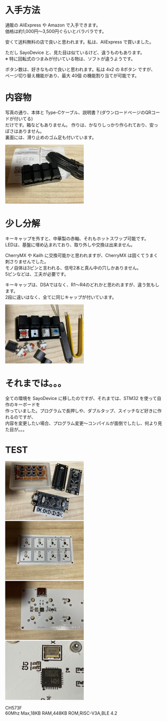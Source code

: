 # 入手方法

通販の AliExpress や Amazon で入手できます。<br>
価格は約1,000円～3,500円ぐらいとバラバラです。

安くて送料無料の店で良いと思われます。私は、AliExpress で買いました。<br>

ただし SayoDevice と、見た目は似ているけど、違うものもあります。<br>
※ 特に回転式のつまみが付いている物は、ソフトが違うようです。

ボタン数は、好きなもので良いと思われます。私は 4x2 の 8ボタン ですが、<br>
ページ切り替え機能があり、最大 40個 の機能割り当てが可能です。

# 内容物

写真の通り、本体と Type-Cケーブル、説明書？(ダウンロードページのQRコードが付いてる)<br>
だけです。箱などもありません。
作りは、かなりしっかり作られており、安っぽさはありません。<br>
裏面には、滑り止めのゴム足も付いています。

<img src="hotswap_01.png" width="50%">

# 少し分解

キーキャップを外すと、中華製の赤軸、それもホットスワップ可能です。<br>
LEDは、基盤に埋め込まれており、取り外しや交換は出来ません。

CherryMX や Kailh に交換可能かと思われますが、CherryMX は固くてうまく刺さりませんでした。<br>
モノ自体は3ピンと言われる、信号2本と真ん中の穴しかありません。<br>
5ピンなどは、工夫が必要です。

キーキャップは、DSAではなく、R1～R4のどれかと思われますが、違う気もします。<br>
2段に違いはなく、全てに同じキャップが付いています。

<img src="hotswap_02.png" width="50%">

# それまでは。。。

全ての環境を SayoDevice に移したのですが、それまでは、STM32 を使って自作のキーボードを<br>
作っていました。プログラムで長押しや、ダブルタップ、スイッチなど好きに作れるのですが、<br>
内容を変更したい場合、プログラム変更～コンパイルが面倒でしたし、何より見た目が。。。<br>

# TEST

<img src="STM32.png" width="50%">

<img src="hotswap_03.png" width="50%">

<img src="hotswap_04.png" width="50%">

<img src="hotswap_05.png" width="50%">

CH573F<br>
60Mhz Max,18KB RAM,448KB ROM,RISC-V3A,BLE 4.2
